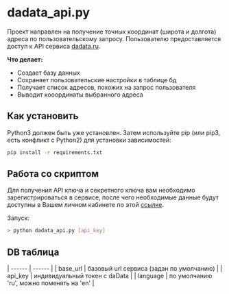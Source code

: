 # dadata_api.py
Проект направлен на получение точных координат (широта и долгота) адреса по пользовательскому запросу.
Пользователю предоставляется доступ к API сервиса [dadata.ru](https://dadata.ru/api/).

**Что делает:**
- Создает базу данных
- Сохраняет пользовательские настройки в таблице бд
- Получает список адресов, похожих на запрос пользователя
- Выводит кооординаты выбранного адреса

## Как установить

Python3 должен быть уже установлен. Затем используйте pip (или pip3, есть конфликт с Python2) для установки зависимостей:

```sh
pip install -r requirements.txt
```

## Работа со скриптoм

Для получения API ключа и секретного ключа вам необходимо зарегистрироваться в сервисе, после чего необходимые данные будут доступны в Вашем личном кабинете по этой [ссылке](https://dadata.ru/profile/#info).

Запуск:
```sh
> python dadata_api.py [api_key]
```

## DB таблица

| ------ | ------ |
| base_url | базовый url сервиса (задан по умолчанию) |
| api_key  | индивидуальный токен с daData |
| language | по умолчанию 'ru', можно поменять на 'en' |
